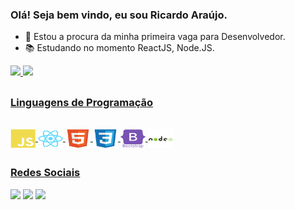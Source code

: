 ### Olá! Seja bem vindo, eu sou Ricardo Araújo.

- 🔎 Estou a procura da minha primeira vaga para Desenvolvedor.
- 📚 Estudando no momento ReactJS, Node.JS.
<div>
<a href="https://github.com/ricardev7">
<img height="180em" src="https://github-readme-stats.vercel.app/api?username=ricardev7&show_icons=true&theme=dark">
<img height="180em" src="https://github-readme-stats.vercel.app/api/top-langs/?username=ricardev7&layout=compact&theme=dark"
</div>
  
  ##
 
  ### Linguagens de Programação
  <div style="display: inline_block"><br>
  <img align="center" alt="ricardev-Js" height="30" width="40" src="https://raw.githubusercontent.com/devicons/devicon/master/icons/javascript/javascript-plain.svg">
  <img align="center" alt="ricardev7-React" height="30" width="40" src="https://raw.githubusercontent.com/devicons/devicon/master/icons/react/react-original.svg">
  <img align="center" alt="ricardev7-HTML" height="30" width="40" src="https://raw.githubusercontent.com/devicons/devicon/master/icons/html5/html5-original.svg">
  <img align="center" alt="ricardev7-CSS" height="30" width="40" src="https://raw.githubusercontent.com/devicons/devicon/master/icons/css3/css3-original.svg">
  <img align="center" src="https://raw.githubusercontent.com/devicons/devicon/master/icons/bootstrap/bootstrap-plain-wordmark.svg" alt="bootstrap" width="40" height="30" style="max-width: 100%;">
  <img align="center" src="https://raw.githubusercontent.com/devicons/devicon/master/icons/nodejs/nodejs-original-wordmark.svg" alt="bootstrap" width="40" height="30">
</div>
  
  ##
  
  ### Redes Sociais
  <div> 
  <a href="https://instagram.com/ricardooaraujjo" target="_blank"><img src="https://img.shields.io/badge/-Instagram-%23E4405F?style=for-the-badge&logo=instagram&logoColor=white" target="_blank"></a>
  <a href = "mailto:ricardoaraujodev7@gmail.com"><img src="https://img.shields.io/badge/-Gmail-%23333?style=for-the-badge&logo=gmail&logoColor=white" target="_blank"></a>
  <a href="https://www.linkedin.com/in/ricardo-araujo-dev/" target="_blank"><img src="https://img.shields.io/badge/-LinkedIn-%230077B5?style=for-the-badge&logo=linkedin&logoColor=white" target="_blank"></a>
  
  


